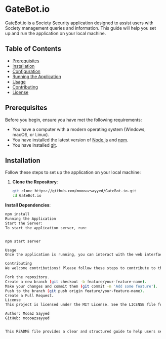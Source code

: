 # GateBot.io

GateBot.io is a Society Security application designed to assist users with Society management queries and information. This guide will help you set up and run the application on your local machine.

## Table of Contents
- [Prerequisites](#prerequisites)
- [Installation](#installation)
- [Configuration](#configuration)
- [Running the Application](#running-the-application)
- [Usage](#usage)
- [Contributing](#contributing)
- [License](#license)

## Prerequisites
Before you begin, ensure you have met the following requirements:
- You have a computer with a modern operating system (Windows, macOS, or Linux).
- You have installed the latest version of [Node.js](https://nodejs.org/) and [npm](https://www.npmjs.com/).
- You have installed [git](https://git-scm.com/).

## Installation
Follow these steps to set up the application on your local machine:

1. **Clone the Repository**:
   ```sh
   git clone https://github.com/moooazsayyed/GateBot.io.git
   cd GateBot.io
**Install Dependencies**:
   ```sh
   npm install
Running the Application
Start the Server:
To start the application server, run:


npm start server

Usage
Once the application is running, you can interact with the web interface. The aplication is designed to assist with various gate-related queries.

Contributing
We welcome contributions! Please follow these steps to contribute to the project:

Fork the repository.
Create a new branch (git checkout -b feature/your-feature-name).
Make your changes and commit them (git commit -m 'Add some feature').
Push to the branch (git push origin feature/your-feature-name).
Create a Pull Request.
License
This project is licensed under the MIT License. See the LICENSE file for details.

Author: Mooaz Sayyed
GitHub: moooazsayyed


This README file provides a clear and structured guide to help users set up and run the GateBot.io application on their own devices. It includes sections for prerequisites, installation, configuration, running the application, usage, contributing, and licensing.









